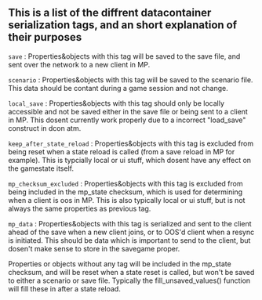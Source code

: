## This is a list of the diffrent datacontainer serialization tags, and an short explanation of their purposes

`save` : Properties&objects with this tag will be saved to the save file, and sent over the network to a new client in MP.

`scenario` : Properties&objects with this tag will be saved to the scenario file. This data should be contant during a game session and not change.

`local_save` : Properties&objects with this tag should only be locally accessible and not be saved either in the save file or being sent to a client in MP. This dosent currently work properly due to a incorrect "load_save" construct in dcon atm.

`keep_after_state_reload` : Properties&objects with this tag is excluded from being reset when a state reload is called (from a save reload in MP for example). This is typcially local or ui stuff, which dosent have any effect on the gamestate itself.

`mp_checksum_excluded` : Properties&objects with this tag is excluded from being included in the mp_state checksum, which is used for determining when a client is oos in MP. This is also typically local or ui stuff, but is not always the same properties as previous tag.

`mp_data` : Properties&objects with this tag is serialized and sent to the client ahead of the save when a new client joins, or to OOS'd client when a resync is initiated. This should be data which is important to send to the client, but dosen't make sense to store in the savegame proper.

Properties or objects without any tag will be included in the mp_state checksum, and will be reset when a state reset is called, but won't be saved to either a scenario or save file. Typically the fill_unsaved_values() function will fill these in after a state reload.
